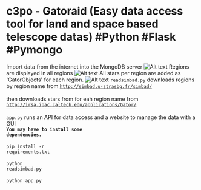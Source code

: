 # c3po - Gatoraid (Easy data access tool for land and space based telescope datas) #Python #Flask #Pymongo
Import data from the internet into the MongoDB server
![Alt text](https://i.imgur.com/zQKR426.png)
Regions are displayed in all regions
![Alt text](https://i.imgur.com/94oF12j.png)
All stars per region are added as 'GatorObjects' for each region.
![Alt text](https://i.imgur.com/LFC5v32.png)
 <code>readsimbad.py</code> downloads regions by region name from <code>http://simbad.u-strasbg.fr/simbad/</code><br></br>
 then downloads stars from for eah region name from <code>http://irsa.ipac.caltech.edu/applications/Gator/</code><br></br>
 <code>app.py</code> runs an API for data access and a website to manage the data with a GUI</br>
 <b><code>You may have to install some dependencies.</code><br></br></b>
 <code>pip install -r requirements.txt</code><br></br>
  <code>python readsimbad.py</code><br></br>
 <code>python app.py</code>
